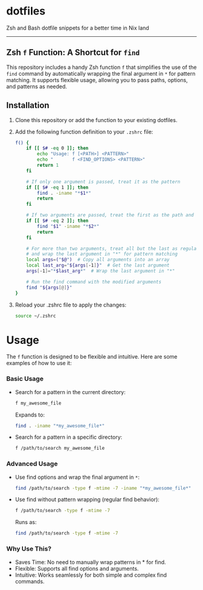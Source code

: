 # dotfiles
Zsh and Bash dotfile snippets for a better time in Nix land

---

## Zsh `f` Function: A Shortcut for `find`

This repository includes a handy Zsh function `f` that simplifies the use of the `find` command by automatically wrapping the final argument in `*` for pattern matching. It supports flexible usage, allowing you to pass paths, options, and patterns as needed.

## Installation

1. Clone this repository or add the function to your existing dotfiles.
2. Add the following function definition to your `.zshrc` file:

   ```bash
   f() {
       if [[ $# -eq 0 ]]; then
           echo "Usage: f [<PATH>] <PATTERN>"
           echo "       f <FIND_OPTIONS> <PATTERN>"
           return 1
       fi

       # If only one argument is passed, treat it as the pattern
       if [[ $# -eq 1 ]]; then
           find . -iname "*$1*"
           return
       fi

       # If two arguments are passed, treat the first as the path and the second as the pattern
       if [[ $# -eq 2 ]]; then
           find "$1" -iname "*$2*"
           return
       fi

       # For more than two arguments, treat all but the last as regular find options
       # and wrap the last argument in "*" for pattern matching
       local args=("$@")  # Copy all arguments into an array
       local last_arg="${args[-1]}"  # Get the last argument
       args[-1]="*$last_arg*"  # Wrap the last argument in "*"

       # Run the find command with the modified arguments
       find "${args[@]}"
   }
   ```
3. Reload your .zshrc file to apply the changes:
   ```bash
   source ~/.zshrc
   ```
# Usage

The `f` function is designed to be flexible and intuitive. Here are some examples of how to use it:

### Basic Usage

  - Search for a pattern in the current directory:

    ```bash
    f my_awesome_file
    ```
    Expands to:
    ```bash
    find . -iname "*my_awesome_file*"
    ```
  - Search for a pattern in a specific directory:

    ```bash
    f /path/to/search my_awesome_file
    ```
### Advanced Usage
   - Use find options and wrap the final argument in `*`:

     ```bash
     find /path/to/search -type f -mtime -7 -iname "*my_awesome_file*"
     ```
   - Use find without pattern wrapping (regular find behavior):

     ```bash
     f /path/to/search -type f -mtime -7
     ```

     Runs as:
     ```bash
     find /path/to/search -type f -mtime -7
     ```
### Why Use This?
- Saves Time: No need to manually wrap patterns in * for find.
- Flexible: Supports all find options and arguments.
- Intuitive: Works seamlessly for both simple and complex find commands.



